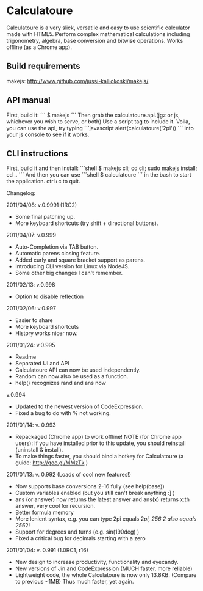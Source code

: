 Calculatoure
============
Calculatoure is a very slick, versatile and easy to use scientific calculator made with HTML5. Perform complex mathematical calculations including trigonometry, algebra, base conversion and bitwise operations. Works offline (as a Chrome app).

Build requirements
------------------
makejs: http://www.github.com/jussi-kalliokoski/makejs/

API manual
----------
First, build it:
´´´
$ makejs
´´´
Then grab the calculatoure.api.(jgz or js, whichever you wish to serve, or both)
Use a script tag to include it.
Voila, you can use the api, try typing
´´´javascript
alert(calculatoure('2pi'))
´´´
into your js console to see if it works.

CLI instructions
----------------

First, build it and then install:
´´´shell
$ makejs cli; cd cli; sudo makejs install; cd ..
´´´
And then you can use
´´´shell
$ calculatoure
´´´
in the bash to start the application. ctrl+c to quit.

Changelog:

2011/04/08: v.0.9991 (1RC2)
 * Some final patching up.
 * More keyboard shortcuts (try shift + directional buttons).

2011/04/07: v.0.999
 * Auto-Completion via TAB button.
 * Automatic parens closing feature.
 * Added curly and square bracket support as parens.
 * Introducing CLI version for Linux via NodeJS.
 * Some other big changes I can't remember.

2011/02/13: v.0.998
 * Option to disable reflection

2011/02/06: v.0.997
 * Easier to share
 * More keyboard shortcuts
 * History works nicer now.

2011/01/24: v.0.995
 * Readme
 * Separated UI and API
 * Calculatoure API can now be used independently.
 * Random can now also be used as a function.
 * help() recognizes rand and ans now

v.0.994
 * Updated to the newest version of CodeExpression.
 * Fixed a bug to do with % not working.

2011/01/14: v. 0.993
 * Repackaged (Chrome app) to work offline!
NOTE (for Chrome app users): If you have installed prior to this update, you should reinstall (uninstall & install).
 * To make things faster, you should bind a hotkey for Calculatoure (a guide: http://goo.gl/MMzTk )

2011/01/13: v. 0.992 (Loads of cool new features!)
 * Now supports base conversions 2-16 fully (see help(base))
 * Custom variables enabled (but you still can't break anything :] )
 * ans (or answer) now returns the latest answer and ans(x) returns x:th answer, very cool for recursion.
 * Better formula memory
 * More lenient syntax, e.g. you can type 2pi equals 2*pi, 256 2 also equals 256*2!
 * Support for degrees and turns (e.g. sin(190deg) )
 * Fixed a critical bug for decimals starting with a zero

2011/01/04: v. 0.991 (1.0RC1, r16)
 * New design to increase productivity, functionality and eyecandy.
 * New versions of Jin and CodeExpression (MUCH faster, more reliable)
 * Lightweight code, the whole Calculatoure is now only 13.8KB. (Compare to previous ~1MB) Thus much faster, yet again.
